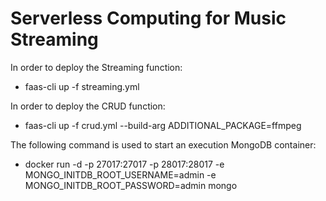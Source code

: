 # Serverless Computing for Music Streaming

In order to deploy the Streaming function:

   - faas-cli up -f streaming.yml

In order to deploy the CRUD function:
   - faas-cli up -f crud.yml --build-arg ADDITIONAL_PACKAGE=ffmpeg

The following command is used to start an execution MongoDB container:
   - docker run -d -p 27017:27017 -p 28017:28017 -e MONGO_INITDB_ROOT_USERNAME=admin -e MONGO_INITDB_ROOT_PASSWORD=admin mongo